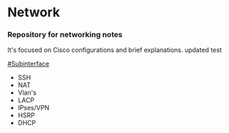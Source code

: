 # Network

### Repository for networking notes

It's focused on Cisco configurations and brief explanations.
updated test


[#Subinterface](Subinterface)
*  SSH
*  NAT
*  Vlan's
*  LACP
*  IPses/VPN
*  HSRP
*  DHCP
